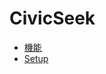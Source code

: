 # CivicSeek

- [機能](https://github.com/yoshiyuki-140/CivicSeek/discussions/18)
- [Setup](./README_dev.md)
